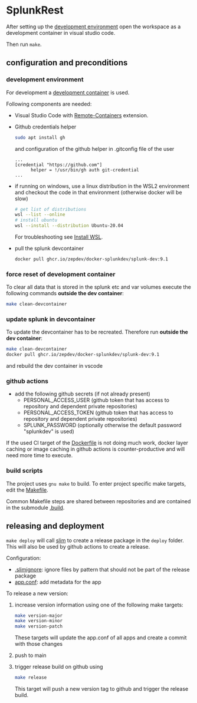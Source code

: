 # SplunkRest

After setting up the [development environment](#development-environment)
open the workspace as a development container in visual studio code.

Then run `make`.

## configuration and preconditions

### development environment

For development a [development container](https://code.visualstudio.com/docs/remote/containers) is used.

Following components are needed:

- Visual Studio Code with [Remote-Containers](https://marketplace.visualstudio.com/items?itemName=ms-vscode-remote.remote-containers) extension.
- Github credentials helper
  
  ```sh
  sudo apt install gh
  ```

  and configuration of the github helper in .gitconfig file of the user
  ```
  ...
  [credential "https://github.com"]
        helper = !/usr/bin/gh auth git-credential
  ...
  ```

- if running on windows, use a linux distribution in the WSL2 environment and checkout the code in that environment
  (otherwise docker will be slow)

  ```sh
  # get list of distributions
  wsl --list --online
  # install ubuntu
  wsl --install --distribution Ubuntu-20.04
  ```

  For troubleshooting see [Install WSL](https://docs.microsoft.com/en-us/windows/wsl/install).

- pull the splunk devcontainer 

  ```sh
  docker pull ghcr.io/zepdev/docker-splunkdev/splunk-dev:9.1
  ```

### force reset of development container 

To clear all data that is stored in the splunk etc and var volumes execute the following commands **outside the dev container**:

```sh
make clean-devcontainer
```

### update splunk in devcontainer

To update the devcontainer has to be recreated. Therefore run **outside the dev container**:

```sh
make clean-devcontainer
docker pull ghcr.io/zepdev/docker-splunkdev/splunk-dev:9.1
```

and rebuild the dev container in vscode


### github actions

- add the following github secrets (if not already present)
  - PERSONAL_ACCESS_USER (github token that has access to repository and dependent private repositories)
  - PERSONAL_ACCESS_TOKEN (github token that has access to repository and dependent private repositories)
  - SPLUNK_PASSWORD (optionally otherwise the default password "splunkdev" is used)

If the used CI target of the [Dockerfile](docker/Dockerfile) is not doing much work,
docker layer caching or image caching in github actions is counter-productive and will need more time to execute.

### build scripts

The project uses `gnu make` to build.
To enter project specific make targets, edit the [Makefile](./Makefile).

Common Makefile steps are shared between repositories and are contained in the submodule [.build](./.build).

## releasing and deployment

`make deploy` will call [slim](https://dev.splunk.com/enterprise/reference/packagingtoolkit/packagingtoolkitcli/) to create a release package in the `deploy` folder. This will also be used by github actions to create a release.

Configuration:

- [.slimignore](./SplunkRest/.slimignore): ignore files by pattern that should not be part of the release package
- [app.conf](./SplunkRest/default/app.conf): add metadata for the app

To release a new version:

1. increase version information using one of the following make targets:

   ```sh
   make version-major
   make version-minor
   make version-patch
   ```

   These targets will update the app.conf of all apps and create a commit with those changes

2. push to main
3. trigger release build on github using

   ```sh
   make release
   ```

   This target will push a new version tag to github and trigger the release build.